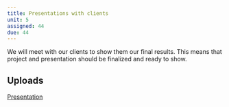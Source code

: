 ```yaml
---
title: Presentations with clients
unit: 5
assigned: 44
due: 44
---
```

We will meet with our clients to show them our final results. This means that project and presentation should be finalized and ready to show.

Uploads
--------
[Presentation](https://drive.google.com/drive/folders/1-7R-buKfhdpvib2KNYFiw9qhsmPqhjUj)
